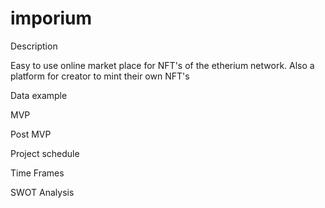 # imporium 

Description

Easy to use online market place for NFT's of the etherium network. Also a platform for creator to mint their own NFT's

Data example

MVP

Post MVP


Project schedule

Time Frames

SWOT Analysis